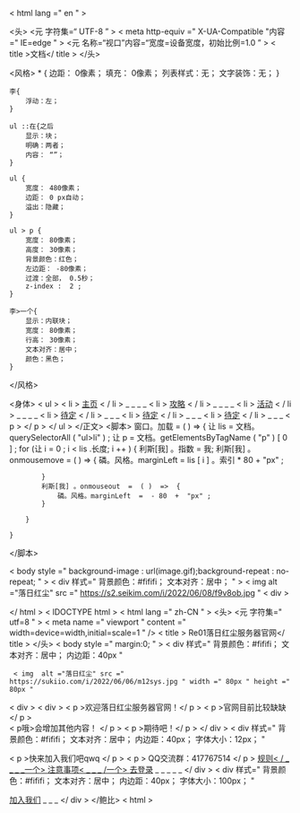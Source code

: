 <!DOCTYPE html >
< html  lang =" en " >

<头>
    <元 字符集=“ UTF-8 ” >
    < meta  http-equiv =" X-UA-Compatible "内容=" IE=edge " >
    <元 名称=“视口”内容=“宽度=设备宽度，初始比例=1.0 ” >
    < title >文档</ title >
</头>

<风格>
    * {
        边距： 0像素；
        填充： 0像素；
        列表样式：无；
        文字装饰：无；
    }

    李{
        浮动：左；
    }

    ul ::在{之后
        显示：块；
        明确：两者；
        内容： “”；
    }

    ul {
        宽度： 480像素；
        边距： 0 px自动；
        溢出：隐藏；
    }

    ul > p {
        宽度： 80像素；
        高度： 30像素；
        背景颜色：红色；
        左边距： -80像素；
        过渡：全部， 0.5秒；
        z-index :  2 ;
    }

    李>一个{
        显示：内联块；
        宽度： 80像素；
        行高： 30像素；
        文本对齐：居中；
        颜色：黑色；
    }
</风格>

<身体>
    < ul >
        < li > <a href="">主页</a> < / li > _  _ _ _
        < li > <a href="">攻略</a> < / li > _  _ _ _
        < li > <a href="">活动</a> < / li > _  _ _ _
        < li > <a href="" >待定</a> < / li > _  _ _
        < li > <a href="" >待定</a> < / li > _  _ _
        < li > <a href="" >待定</a> < / li > _  _ _
        < p > </ p >
    </ ul >
</正文>
<脚本>
    窗口。加载 =  ( )  =>  {
        让 lis  = 文档。querySelectorAll ( "ul>li" ) ;
        让 p  = 文档。getElementsByTagName ( "p" ) [ 0 ] ;
        for  (让 i  =  0 ;  i  <  lis .长度;  i ++ )  {
            利斯[我] 。指数 = 我;
            利斯[我] 。onmousemove  =  ( )  =>  {
                磷。风格。marginLeft  =  lis [ i ] 。索引 *  80  +  "px" ;

            }
            利斯[我] 。onmouseout  =  ( )  =>  {
                磷。风格。marginLeft  =  - 80  +  "px" ;
            }

        }

    }
</脚本>

< body  style =" background-image : url(image.gif);background-repeat : no-repeat; " >
    < div 样式="
      背景颜色：#fififi；
      文本对齐：居中；
      "
    >
      < img  alt ="落日红尘" src =" https://s2.seikim.com/i/2022/06/08/f9v8ob.jpg "
    < div >

</ html >
< lDOCTYPE  html >
< html  lang =" zh-CN " >
<头>
   <元 字符集=" utf=8 " >
   < meta  name =" viewport " content =" width=device=width,initial=scale=1 " />
   < title > Re01落日红尘服务器官网</ title >
</头>
   < body  style =" margin:0; " >
   < div 样式="
     背景颜色：#fififi；
     文本对齐：居中；
     内边距：40px
     "
   >
     < img  alt ="落日红尘" src =" https://sukiio.com/i/2022/06/06/m12sys.jpg " width =" 80px " height =" 80px "
   < div >
   < div >
   < p >欢迎落日红尘服务器官网！</ p >
   < p >官网目前比较缺缺</ p >  
   < p哦>会增加其他内容！ </ p >
   < p >期待吧！</ p >
   </ div >
   < div 样式="
     背景颜色：#fififi；
     文本对齐：居中；
     内边距：40px；
     字体大小：12px；
     "
   >
   < p >快来加入我们吧qwq </ p >
   < p > QQ交流群：417767514 </ p >
   <a href="file:///C:/Users/15260916319/Desktop/%E6%B5%8B%E8%AF%95%E6%96%87%E4%BB%B6.html">规则< / _  _ _ _一个>
   <a href="file:///C:/Users/15260916319/Desktop/%E6%B3%A8%E6%84%8F%E4%BA%8B%E5%8A%A1.html" >注意事项< _  _ _ /一个>
   <a href="file:///C:/Users/15260916319/Desktop/%E8%83%8C%E6%99%AF%E5%9B%BE.html" >去登录</a> _  _ _ _ _
   </ div >
   < div 样式="
   背景颜色：#fififi；
   文本对齐：居中；
   内边距：40px；
   字体大小：100px；
   "
   >
   <a href="" >加入我们</a> _ _  _
   </ div >
</鲍比>
< html >
